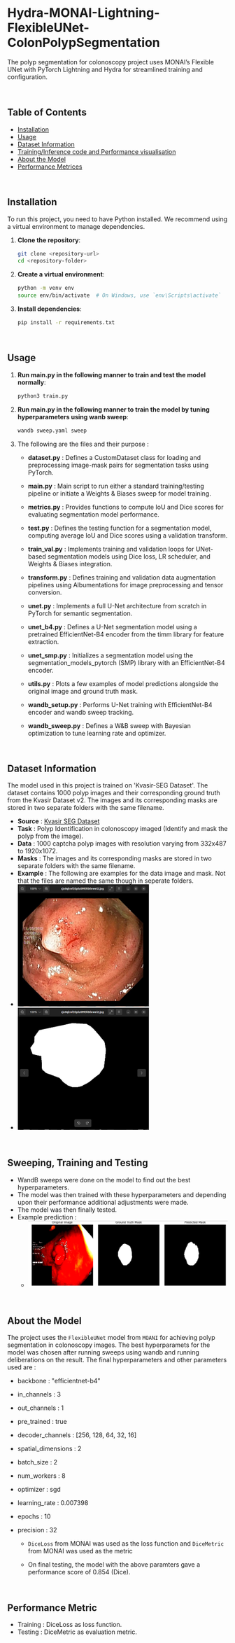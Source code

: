 # Hydra-MONAI-Lightning-FlexibleUNet-ColonPolypSegmentation
The polyp segmentation for colonoscopy project uses MONAI’s Flexible UNet with PyTorch Lightning and Hydra for streamlined training and configuration.


<br>

## Table of Contents

- [Installation](#installation)
- [Usage](#usage)
- [Dataset Information](#dataset-information)
- [Training/Inference code and Performance visualisation](#traininginference-code-and-performance-visualisation)
- [About the Model](#about-the-model)
- [Performance Metrices](#performance-metrics)

<br>

## Installation

To run this project, you need to have Python installed. We recommend using a virtual environment to manage dependencies.

1. **Clone the repository**:
    ```sh
    git clone <repository-url>
    cd <repository-folder>
    ```

2. **Create a virtual environment**:
    ```sh
    python -m venv env
    source env/bin/activate  # On Windows, use `env\Scripts\activate`
    ```

3. **Install dependencies**:
    ```sh
    pip install -r requirements.txt
    ```

<br>

## Usage

1.  **Run main.py in the following manner to train and test the model normally**:
    ```sh
    python3 train.py 
    ```
2. **Run main.py in the following manner to train the model by tuning hyperparameters using wanb sweep**:
    ```sh
    wandb sweep.yaml sweep
    ```
3. The following are the files and their purpose :
   
    - **dataset.py** : Defines a CustomDataset class for loading and preprocessing image-mask pairs for segmentation tasks using PyTorch.
      
    - **main.py** : Main script to run either a standard training/testing pipeline or initiate a Weights & Biases sweep for model training.
      
    - **metrics.py** : Provides functions to compute IoU and Dice scores for evaluating segmentation model performance.
      
    - **test.py** : Defines the testing function for a segmentation model, computing average IoU and Dice scores using a validation transform.
      
    - **train_val.py** : Implements training and validation loops for UNet-based segmentation models using Dice loss, LR scheduler, and Weights & Biases integration.
      
    - **transform.py** : Defines training and validation data augmentation pipelines using Albumentations for image preprocessing and tensor conversion.
      
    - **unet.py** : Implements a full U-Net architecture from scratch in PyTorch for semantic segmentation.
      
    - **unet_b4.py** : Defines a U-Net segmentation model using a pretrained EfficientNet-B4 encoder from the timm library for feature extraction.
      
    - **unet_smp.py** : Initializes a segmentation model using the segmentation_models_pytorch (SMP) library with an EfficientNet-B4 encoder.
      
    - **utils.py** : Plots a few examples of model predictions alongside the original image and ground truth mask.
      
    - **wandb_setup.py** : Performs U-Net training with EfficientNet-B4 encoder and wandb sweep tracking.
      
    - **wandb_sweep.py** : Defines a W&B sweep with Bayesian optimization to tune learning rate and optimizer.



<br>

## Dataset Information
The model used in this project is trained on 'Kvasir-SEG Dataset'. The dataset contains 1000 polyp images and their corresponding ground truth from the Kvasir Dataset v2. The images and its corresponding masks are stored in two separate folders with the same filename. 

- **Source** : [Kvasir SEG Dataset](https://datasets.simula.no/kvasir-seg/)
- **Task** : Polyp Identification in colonoscopy imaged (Identify and mask the polyp from the image).
- **Data** : 1000 captcha polyp images with resolution varying from 332x487 to 1920x1072.
- **Masks** : The images and its corresponding masks are stored in two separate folders with the same filename.
- **Example** : The following are examples for the data image and mask. Not that the files are named the same though in seperate folders.
- <img src="images/data.png" alt="Input" width="300"/>
- <img src="images/label.png" alt="Input" width="300"/>

<br>

## Sweeping, Training and Testing


- WandB sweeps were done on the model to find out the best hyperparameters.
- The model was then trained with these hyperparameters and depending upon their performance additional adjustments were made.
- The model was then finally tested.
- Example prediction :
    - ![Input](images/prediction.png) 

<br>

## About the Model
The project uses the `FlexibleUNet` model from `MOANI` for achieving polyp segmentation in colonoscopy images. The best hyperparamets for the model was chosen after running sweeps using wandb and running deliberations on the result. 
The final hyperparameters and other parameters used are :
- backbone : "efficientnet-b4"
- in_channels : 3
- out_channels : 1
- pre_trained : true
- decoder_channels : [256, 128, 64, 32, 16]
- spatial_dimensions : 2    
- batch_size : 2
- num_workers : 8
- optimizer : sgd
- learning_rate : 0.007398
- epochs : 10
- precision : 32
  
    - `DiceLoss` from MONAI was used as the loss function and `DiceMetric` from MONAI was used as the metric
      
    - On final testing, the model with the above paramters gave a performance score of 0.854 (Dice).
      


<br>

## Performance Metric
- Training : DiceLoss as loss function.
- Testing  : DiceMetric as evaluation metric.
